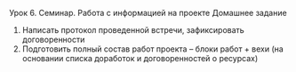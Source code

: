Урок 6. Семинар. Работа с информацией на проекте
Домашнее задание

1. Написать протокол проведенной встречи, зафиксировать договоренности
2. Подготовить полный состав работ проекта – блоки работ + вехи (на основании списка доработок и договоренностей о ресурсах)
